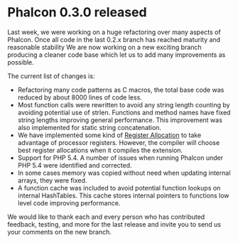 Phalcon 0.3.0 released
======================

Last week, we were working on a huge refactoring over many aspects of
Phalcon. Once all code in the last 0.2.x branch has reached maturity and
reasonable stability We are now working on a new exciting branch
producing a cleaner code base which let us to add many improvements as
possible.

The current list of changes is:

-   Refactoring many code patterns as C macros, the total base code was
    reduced by about 8000 lines of code less.
-   Most function calls were rewritten to avoid any string length
    counting by avoiding potential use of strlen. Functions and method
    names have fixed string lengths improving general performance. This
    improvement was also implemented for static string concatenation.
-   We have implemented some kind of [Register
    Allocation](http://en.wikipedia.org/wiki/Register_allocation) to
    take advantage of processor registers. However, the compiler will
    choose best register allocations when it compiles the extension.
-   Support for PHP 5.4. A number of issues when running Phalcon under
    PHP 5.4 were identified and corrected.
-   In some cases memory was copied without need when updating internal
    arrays, they were fixed.
-   A function cache was included to avoid potential function lookups on
    internal HashTables. This cache stores internal pointers to
    functions low level code improving performance.

We would like to thank each and every person who has contributed
feedback, testing, and more for the last release and invite you to send
us your comments on the new branch.

